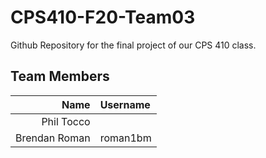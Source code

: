 # CPS410-F20-Team03
Github Repository for the final project of our CPS 410 class.

## Team Members
Name | Username
---: | :---
Phil Tocco | 
Brendan Roman | roman1bm
